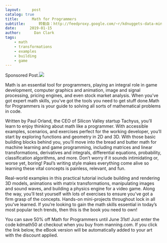 ```yaml
---
layout:     post
catalog: true
title:      Math for Programmers
subtitle:      转载自：http://feedproxy.google.com/~r/kdnuggets-data-mining-analytics/~3/1JehlnCvpfY/math-programmers.html
date:      2019-01-15
author:      Dan Clark
tags:
    - math
    - transformations
    - examples
    - building
    - game
---
```


Sponsored Post.![](http://feedproxy.google.com/images/manning-orland-math-programmers-400.jpg)


Math is an essential tool for programmers, playing an integral role in game development, computer graphics and animation, image and signal processing, pricing engines, and even stock market analysis. When you’ve got expert math skills, you’ve got the tools you need to get stuff done.Math for Programmers is your guide to solving all sorts of mathematical problems in code.

Written by Paul Orland, the CEO of Silicon Valley startup Tachyus, you’ll learn to enjoy thinking about math like a programmer. With accessible examples, scenarios, and exercises perfect for the working developer, you’ll start by exploring functions and geometry in 2D and 3D. With those basic building blocks behind you, you’ll move into the bread and butter math for machine learning and game programming, including matrices and linear transformations, derivatives and integrals, differential equations, probability, classification algorithms, and more. Don’t worry if it sounds intimidating or, worse yet, boring! Paul’s writing style makes everything come alive so learning these vital concepts is painless, relevant, and fun.

Real-world examples in this practical tutorial include building and rendering 3D models, animations with matrix transformations, manipulating images and sound waves, and building a physics engine for a video game. Along the way, you’ll test yourself with lots of exercises to ensure you’ve got a firm grasp of the concepts. Hands-on mini-projects throughout lock in all you’ve learned. If you’re looking to gain the math skills essential in today’s most popular tech trends, then this is the book you need to own!

You can save 50% off Math for Programmers until June 31st! Just enter the code kdmath50 at checkout when you buy from manning.com. If you click the link below, the eBook version will be automatically added to your art with the discount applied.
